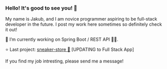 ### Hello! It's good to see you! 👋

My name is Jakub, and I am novice programmer aspiring to be full-stack developer in the future. I post my work here sometimes so definitely check it out!

🔭 I’m currently working on Spring Boot / REST API 🍃🌿.

⭐ Last project: [sneaker-store 👟](https://github.com/MemeeMaster/sneaker-store) [UPDATING to Full Stack App]

If you find my job intresting, please send me a message!
